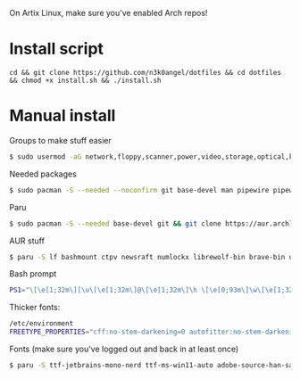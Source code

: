 On Artix Linux, make sure you've enabled Arch repos!

# Install script
```
cd && git clone https://github.com/n3k0angel/dotfiles && cd dotfiles && chmod +x install.sh && ./install.sh
```

# Manual install
Groups to make stuff easier
```sh
$ sudo usermod -aG network,floppy,scanner,power,video,storage,optical,kvm,input,disk,audio $USER
```

Needed packages
```sh
$ sudo pacman -S --needed --noconfirm git base-devel man pipewire pipewire-pulse wireplumber neovim mpv hdparm bat powertop keepassxc feh fzf btop udisks2 dunst acpi brightnessctl slock pcmanfm-gtk3 xsel xdg-user-dirs chafa ffmpegthumbnailer picom
```

Paru
```sh
$ sudo pacman -S --needed base-devel git && git clone https://aur.archlinux.org/paru-bin.git && cd paru-bin && makepkg -si && paru --gendb && cd .. && sudo rm -rv paru-bin
```

AUR stuff
```sh
$ paru -S lf bashmount ctpv newsraft numlockx librewolf-bin brave-bin ungoogled-chromium-bin invidtui-bin gpg-tui
```

Bash prompt
```sh
PS1="\[\e[1;32m\][\u\[\e[1;32m\]@\[\e[1;32m\]\h \[\e[0;93m\]\w\[\e[1;32m\]]\[\033[0m\]$ "
```

Thicker fonts:
```sh
/etc/environment
FREETYPE_PROPERTIES="cff:no-stem-darkening=0 autofitter:no-stem-darkening=0"
```

Fonts (make sure you've logged out and back in at least once)
```sh
$ paru -S ttf-jetbrains-mono-nerd ttf-ms-win11-auto adobe-source-han-sans-otc-fonts adobe-source-han-serif-otc-fonts noto-fonts noto-fonts-emoji && paru -Rns gnu-free-fonts
```
